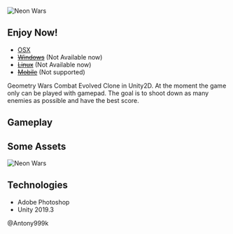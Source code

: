 ![Neon Wars]('/RefImages/LogoPresentation.png')

 ## Enjoy Now!
-   [OSX](https://www.google.com)
- ~~[Windows]()~~ (Not Available now)
- ~~[Linux]()~~ (Not Available now)
- ~~[Mobile]()~~ (Not supported)


Geometry Wars Combat Evolved Clone in Unity2D. At the moment the game only can be played with gamepad. The goal is to shoot down as many enemies as possible and have the best score.

## Gameplay

## Some Assets
![Neon Wars]('/RefImages/SpritesPresentation.png')

## Technologies
- Adobe Photoshop
- Unity 2019.3

@Antony999k